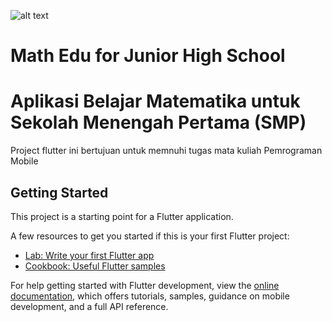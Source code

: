 ![alt text](https://github.com/kuma-coffee/Math-Edu_Kelompok-4/blob/main/assets/images/launch_image.png?raw=true)
# Math Edu for Junior High School
# Aplikasi Belajar Matematika untuk Sekolah Menengah Pertama (SMP) 

Project flutter ini bertujuan untuk memnuhi tugas mata kuliah Pemrograman Mobile

## Getting Started

This project is a starting point for a Flutter application.

A few resources to get you started if this is your first Flutter project:

- [Lab: Write your first Flutter app](https://docs.flutter.dev/get-started/codelab)
- [Cookbook: Useful Flutter samples](https://docs.flutter.dev/cookbook)

For help getting started with Flutter development, view the
[online documentation](https://docs.flutter.dev/), which offers tutorials,
samples, guidance on mobile development, and a full API reference.
